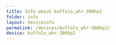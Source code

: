 ```yaml
---
title: Info about buffalo_whr-300hp2
folder: info
layout: deviceinfo
permalink: /devices/buffalo_whr-300hp2/
device: buffalo_whr-300hp2
---
```

